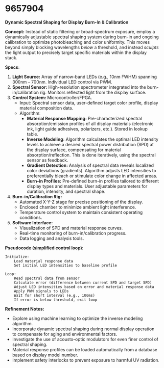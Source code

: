 # 9657904

**Dynamic Spectral Shaping for Display Burn-In & Calibration**

**Concept:** Instead of static filtering or broad-spectrum exposure, employ a dynamically adjustable spectral shaping system during burn-in and ongoing calibration to optimize photobleaching and color uniformity. This moves beyond simply blocking wavelengths *below* a threshold, and instead *sculpts* the light output to precisely target specific materials within the display stack.

**Specs:**

1.  **Light Source:** Array of narrow-band LEDs (e.g., 10nm FWHM) spanning 300nm – 700nm.  Individual LED control via PWM.
2.  **Spectral Sensor:** High-resolution spectrometer integrated into the burn-in/calibration rig.  Monitors reflected light from the display surface.
3.  **Control System:** Microcontroller/FPGA.
    *   Input: Spectral sensor data, user-defined target color profile, display material composition data.
    *   Algorithm:
        *   **Material Response Mapping:** Pre-characterized spectral absorption/emission profiles of all display materials (electronic ink, light guide adhesives, polarizers, etc.).  Stored in lookup table.
        *   **Inverse Modeling:** Algorithm calculates the optimal LED intensity levels to achieve a desired spectral power distribution (SPD) at the display surface, compensating for material absorption/reflection. This is done iteratively, using the spectral sensor as feedback.
        *   **Gradient Detection:**  Analysis of spectral data reveals localized color deviations (gradients). Algorithm adjusts LED intensities to preferentially bleach or stimulate color change in affected areas.
        *   **Burn-in Profiles:**  Pre-defined burn-in profiles tailored to different display types and materials. User adjustable parameters for duration, intensity, and spectral shape.
4.  **Burn-in/Calibration Rig:**
    *   Automated X-Y-Z stage for precise positioning of the display.
    *   Enclosed chamber to minimize ambient light interference.
    *   Temperature control system to maintain consistent operating conditions.
5.  **Software Interface:**
    *   Visualization of SPD and material response curves.
    *   Real-time monitoring of burn-in/calibration progress.
    *   Data logging and analysis tools.

**Pseudocode (simplified control loop):**

```
Initialize:
    Load material response data
    Set initial LED intensities to baseline profile

Loop:
    Read spectral data from sensor
    Calculate error (difference between current SPD and target SPD)
    Adjust LED intensities based on error and material response data
    Apply PWM signals to LEDs
    Wait for short interval (e.g., 100ms)
    If error is below threshold, exit loop
```

**Refinement Notes:**

*   Explore using machine learning to optimize the inverse modeling algorithm.
*   Incorporate dynamic spectral shaping during normal display operation to compensate for aging and environmental factors.
*   Investigate the use of acousto-optic modulators for even finer control of spectral shaping.
*   Material response profiles can be loaded automatically from a database based on display model number.
*   Implement safety interlocks to prevent exposure to harmful UV radiation.